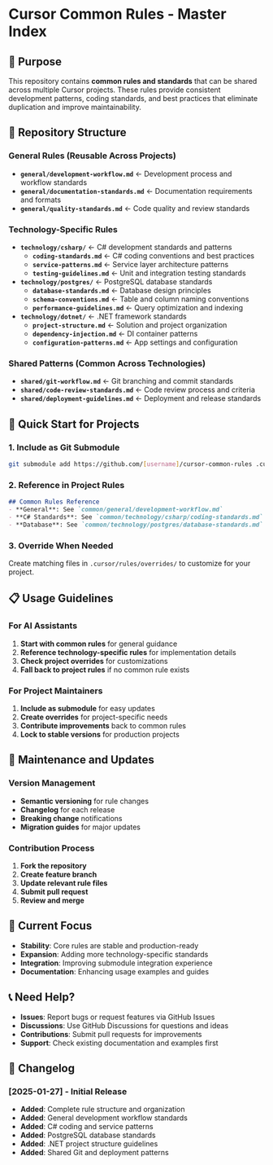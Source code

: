 # Cursor Common Rules - Master Index

## 🎯 Purpose
This repository contains **common rules and standards** that can be shared across multiple Cursor projects. These rules provide consistent development patterns, coding standards, and best practices that eliminate duplication and improve maintainability.

## 📁 Repository Structure

### **General Rules (Reusable Across Projects)**
- **`general/development-workflow.md`** ← Development process and workflow standards
- **`general/documentation-standards.md`** ← Documentation requirements and formats
- **`general/quality-standards.md`** ← Code quality and review standards

### **Technology-Specific Rules**
- **`technology/csharp/`** ← C# development standards and patterns
  - **`coding-standards.md`** ← C# coding conventions and best practices
  - **`service-patterns.md`** ← Service layer architecture patterns
  - **`testing-guidelines.md`** ← Unit and integration testing standards
- **`technology/postgres/`** ← PostgreSQL database standards
  - **`database-standards.md`** ← Database design principles
  - **`schema-conventions.md`** ← Table and column naming conventions
  - **`performance-guidelines.md`** ← Query optimization and indexing
- **`technology/dotnet/`** ← .NET framework standards
  - **`project-structure.md`** ← Solution and project organization
  - **`dependency-injection.md`** ← DI container patterns
  - **`configuration-patterns.md`** ← App settings and configuration

### **Shared Patterns (Common Across Technologies)**
- **`shared/git-workflow.md`** ← Git branching and commit standards
- **`shared/code-review-standards.md`** ← Code review process and criteria
- **`shared/deployment-guidelines.md`** ← Deployment and release standards

## 🚀 Quick Start for Projects

### **1. Include as Git Submodule**
```bash
git submodule add https://github.com/[username]/cursor-common-rules .cursor/rules/common
```

### **2. Reference in Project Rules**
```markdown
## Common Rules Reference
- **General**: See `common/general/development-workflow.md`
- **C# Standards**: See `common/technology/csharp/coding-standards.md`
- **Database**: See `common/technology/postgres/database-standards.md`
```

### **3. Override When Needed**
Create matching files in `.cursor/rules/overrides/` to customize for your project.

## 📋 Usage Guidelines

### **For AI Assistants**
1. **Start with common rules** for general guidance
2. **Reference technology-specific rules** for implementation details
3. **Check project overrides** for customizations
4. **Fall back to project rules** if no common rule exists

### **For Project Maintainers**
1. **Include as submodule** for easy updates
2. **Create overrides** for project-specific needs
3. **Contribute improvements** back to common rules
4. **Lock to stable versions** for production projects

## 🔄 Maintenance and Updates

### **Version Management**
- **Semantic versioning** for rule changes
- **Changelog** for each release
- **Breaking change** notifications
- **Migration guides** for major updates

### **Contribution Process**
1. **Fork the repository**
2. **Create feature branch**
3. **Update relevant rule files**
4. **Submit pull request**
5. **Review and merge**

## 🎯 Current Focus
- **Stability**: Core rules are stable and production-ready
- **Expansion**: Adding more technology-specific standards
- **Integration**: Improving submodule integration experience
- **Documentation**: Enhancing usage examples and guides

## 📞 Need Help?
- **Issues**: Report bugs or request features via GitHub Issues
- **Discussions**: Use GitHub Discussions for questions and ideas
- **Contributions**: Submit pull requests for improvements
- **Support**: Check existing documentation and examples first

## 📝 Changelog

### [2025-01-27] - Initial Release
- **Added**: Complete rule structure and organization
- **Added**: General development workflow standards
- **Added**: C# coding and service patterns
- **Added**: PostgreSQL database standards
- **Added**: .NET project structure guidelines
- **Added**: Shared Git and deployment patterns
